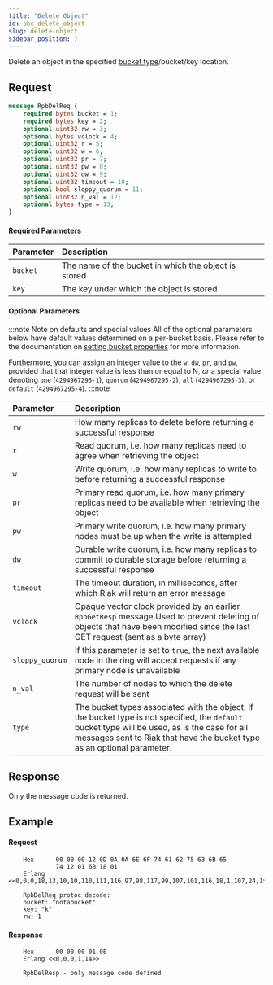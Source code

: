 ```yaml
---
title: "Delete Object"
id: pbc_delete_object
slug: delete-object
sidebar_position: 7
---
```


Delete an object in the specified [bucket type](../../../using/cluster-operations/bucket-types.md)/bucket/key location.

## Request

```protobuf
message RpbDelReq {
    required bytes bucket = 1;
    required bytes key = 2;
    optional uint32 rw = 3;
    optional bytes vclock = 4;
    optional uint32 r = 5;
    optional uint32 w = 6;
    optional uint32 pr = 7;
    optional uint32 pw = 8;
    optional uint32 dw = 9;
    optional uint32 timeout = 10;
    optional bool sloppy_quorum = 11;
    optional uint32 n_val = 12;
    optional bytes type = 13;
}
```

#### Required Parameters

| Parameter | Description                                          |
|:----------|:-----------------------------------------------------|
| `bucket`  | The name of the bucket in which the object is stored |
| `key`     | The key under which the object is stored             |

#### Optional Parameters

:::note Note on defaults and special values
All of the optional parameters below have default values determined on a
per-bucket basis. Please refer to the documentation on [setting bucket properties](./set-bucket-props.md) for more information.

Furthermore, you can assign an integer value to the `w`, `dw`, `pr`, and
`pw`, provided that that integer value is less than or equal to N, *or*
a special value denoting `one` (`4294967295-1`), `quorum`
(`4294967295-2`), `all` (`4294967295-3`), or `default` (`4294967295-4`).
:::note

| Parameter       | Description                                                                                                                                                                                                                |
|:----------------|:---------------------------------------------------------------------------------------------------------------------------------------------------------------------------------------------------------------------------|
| `rw`            | How many replicas to delete before returning a successful response                                                                                                                                                         |
| `r`             | Read quorum, i.e. how many replicas need to agree when retrieving the object                                                                                                                                               |
| `w`             | Write quorum, i.e. how many replicas to write to before returning a successful response                                                                                                                                    |
| `pr`            | Primary read quorum, i.e. how many primary replicas need to be available when retrieving the object                                                                                                                        |
| `pw`            | Primary write quorum, i.e. how many primary nodes must be up when the write is attempted                                                                                                                                   |
| `dw`            | Durable write quorum, i.e. how many replicas to commit to durable storage before returning a successful response                                                                                                           |
| `timeout`       | The timeout duration, in milliseconds, after which Riak will return an error message                                                                                                                                       |
| `vclock`        | Opaque vector clock provided by an earlier `RpbGetResp` message Used to prevent deleting of objects that have been modified since the last GET request (sent as a byte array)                                              |
| `sloppy_quorum` | If this parameter is set to `true`, the next available node in the ring will accept requests if any primary node is unavailable                                                                                            |
| `n_val`         | The number of nodes to which the delete request will be sent                                                                                                                                                               |
| `type`          | The bucket types associated with the object. If the bucket type is not specified, the `default` bucket type will be used, as is the case for all messages sent to Riak that have the bucket type as an optional parameter. |

## Response

Only the message code is returned.

## Example

#### Request

```
    Hex      00 00 00 12 0D 0A 0A 6E 6F 74 61 62 75 63 6B 65
             74 12 01 6B 18 01
    Erlang <<0,0,0,18,13,10,10,110,111,116,97,98,117,99,107,101,116,18,1,107,24,1>>

    RpbDelReq protoc decode:
    bucket: "notabucket"
    key: "k"
    rw: 1
```

#### Response

```
    Hex      00 00 00 01 0E
    Erlang <<0,0,0,1,14>>

    RpbDelResp - only message code defined
```
